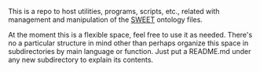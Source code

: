 This is a repo to host utilities, programs, scripts, etc., 
related with management and manipulation of the 
[SWEET](https://github.com/ESIPFed/sweet) ontology files.

At the moment this is a flexible space, feel free to use it as
needed. There's no a particular structure in mind other than
perhaps organize this space in subdirectories by main language
or function.
Just put a README.md under any new subdirectory to explain its
contents.
